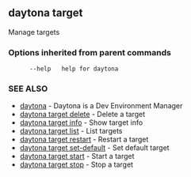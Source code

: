 ## daytona target

Manage targets

### Options inherited from parent commands

```
      --help   help for daytona
```

### SEE ALSO

* [daytona](daytona.md)	 - Daytona is a Dev Environment Manager
* [daytona target delete](daytona_target_delete.md)	 - Delete a target
* [daytona target info](daytona_target_info.md)	 - Show target info
* [daytona target list](daytona_target_list.md)	 - List targets
* [daytona target restart](daytona_target_restart.md)	 - Restart a target
* [daytona target set-default](daytona_target_set-default.md)	 - Set default target
* [daytona target start](daytona_target_start.md)	 - Start a target
* [daytona target stop](daytona_target_stop.md)	 - Stop a target

